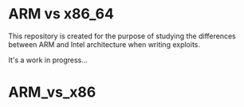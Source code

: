 # ARM vs x86_64

This repository is created for the purpose of studying the differences between ARM and Intel architecture when writing exploits.

It's a work in progress...
# ARM_vs_x86

